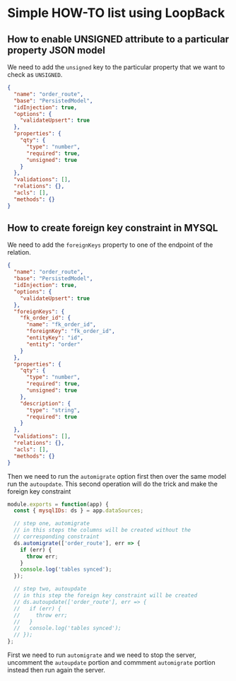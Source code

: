 # Simple HOW-TO list using LoopBack

## How to enable UNSIGNED attribute to a particular property JSON model

We need to add the `unsigned` key to the particular property that we want to
check as `UNSIGNED`.

```json
{
  "name": "order_route",
  "base": "PersistedModel",
  "idInjection": true,
  "options": {
    "validateUpsert": true
  },
  "properties": {
    "qty": {
      "type": "number",
      "required": true,
      "unsigned": true
    }
  },
  "validations": [],
  "relations": {},
  "acls": [],
  "methods": {}
}
```

## How to create foreign key constraint in MYSQL

We need to add the `foreignKeys` property to one of the endpoint of the
relation.

```json
{
  "name": "order_route",
  "base": "PersistedModel",
  "idInjection": true,
  "options": {
    "validateUpsert": true
  },
  "foreignKeys": {
    "fk_order_id": {
      "name": "fk_order_id",
      "foreignKey": "fk_order_id",
      "entityKey": "id",
      "entity": "order"
    }
  },
  "properties": {
    "qty": {
      "type": "number",
      "required": true,
      "unsigned": true
    },
    "description": {
      "type": "string",
      "required": true
    }
  },
  "validations": [],
  "relations": {},
  "acls": [],
  "methods": {}
}
```

Then we need to run the `automigrate` option first then over the same model run
the `autoupdate`. This second operation will do the trick and make the foreign
key constraint

```js
module.exports = function(app) {
  const { mysqlIDs: ds } = app.dataSources;

  // step one, automigrate
  // in this steps the columns will be created without the
  // corresponding constraint
  ds.automigrate(['order_route'], err => {
    if (err) {
      throw err;
    }
    console.log('tables synced');
  });

  // step two, autoupdate
  // in this step the foreign key constraint will be created
  // ds.autoupdate(['order_route'], err => {
  //   if (err) {
  //     throw err;
  //   }
  //   console.log('tables synced');
  // });
};
```

First we need to run `automigrate` and we need to stop the server, uncomment the
`autoupdate` portion and commment `automigrate` portion instead then run again
the server.
